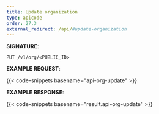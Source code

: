 ```yaml
---
title: Update organization
type: apicode
order: 27.3
external_redirect: /api/#update-organization
---
```



**SIGNATURE**:

`PUT /v1/org/<PUBLIC_ID>`

**EXAMPLE REQUEST**:

{{< code-snippets basename="api-org-update" >}}

**EXAMPLE RESPONSE**:

{{< code-snippets basename="result.api-org-update" >}}
